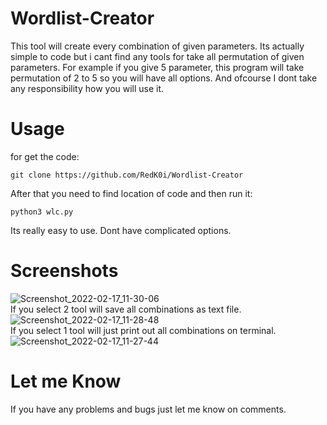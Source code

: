 # Wordlist-Creator

This tool will create every combination of given parameters. Its actually simple to code but i cant find any tools for take all permutation of given parameters.
For example if you give 5 parameter, this program will take permutation of 2 to 5 so you will have all options.
And ofcourse I dont take any responsibility how you will use it.

# Usage 

for get the code:
```
git clone https://github.com/RedK0i/Wordlist-Creator
```

After that you need to find location of code and then run it:
```
python3 wlc.py
```

Its really easy to use. Dont have complicated options. 

# Screenshots 

![Screenshot_2022-02-17_11-30-06](https://user-images.githubusercontent.com/86743390/154526268-70e2c1e4-6420-4437-b04e-af9a404b575b.png)
<br>
If you select 2 tool will save all combinations as text file.
<br>
![Screenshot_2022-02-17_11-28-48](https://user-images.githubusercontent.com/86743390/154526281-6abffe12-9d01-4030-a6d0-c0c80d4b227e.png)
<br>
If you select 1 tool will just print out all combinations on terminal.
<br>
![Screenshot_2022-02-17_11-27-44](https://user-images.githubusercontent.com/86743390/154526289-acbea184-8959-40a2-be88-535d4818c002.png)

# Let me Know 

If you have any problems and bugs just let me know on comments. 




